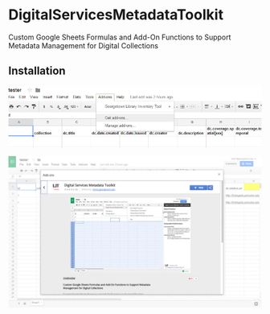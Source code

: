 # DigitalServicesMetadataToolkit
Custom Google Sheets Formulas and Add-On Functions to Support Metadata Management for Digital Collections

## Installation

![](screenshots/getAddOn.jpg)

![](screenshots/addAddOn.jpg)
